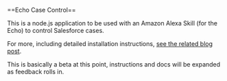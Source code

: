 ==Echo Case Control==

This is a node.js application to be used with an Amazon Alexa Skill (for the Echo) to control Salesforce cases.

For more, including detailed installation instructions, [see the related blog post](http://joshbirk.herokuapp.com/sf1-how-to-setup-amazon-echo-case-control-for-salesforce/).  

This is basically a beta at this point, instructions and docs will be expanded as feedback rolls in.

